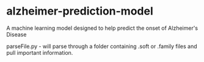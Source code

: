 # alzheimer-prediction-model
A machine learning model designed to help predict the onset of Alzheimer's Disease

parseFile.py - will parse through a folder containing .soft or .family files and pull important information.
